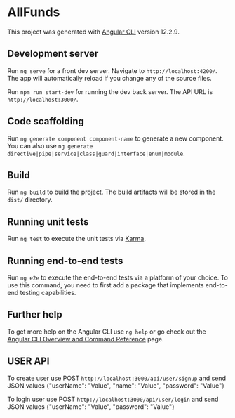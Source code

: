 # AllFunds

This project was generated with [Angular CLI](https://github.com/angular/angular-cli) version 12.2.9.

## Development server

Run `ng serve` for a front dev server. Navigate to `http://localhost:4200/`. The app will automatically reload if you change any of the source files.

Run `npm run start-dev` for running the dev back server. The API URL is `http://localhost:3000/`.

## Code scaffolding

Run `ng generate component component-name` to generate a new component. You can also use `ng generate directive|pipe|service|class|guard|interface|enum|module`.

## Build

Run `ng build` to build the project. The build artifacts will be stored in the `dist/` directory.

## Running unit tests

Run `ng test` to execute the unit tests via [Karma](https://karma-runner.github.io).

## Running end-to-end tests

Run `ng e2e` to execute the end-to-end tests via a platform of your choice. To use this command, you need to first add a package that implements end-to-end testing capabilities.

## Further help

To get more help on the Angular CLI use `ng help` or go check out the [Angular CLI Overview and Command Reference](https://angular.io/cli) page.





## USER API

To create user use POST `http://localhost:3000/api/user/signup` and send JSON values {"userName": "Value", "name": "Value", "password": "Value"}

To login user use POST `http://localhost:3000/api/user/login` and send JSON values {"userName": "Value", "password": "Value"}
